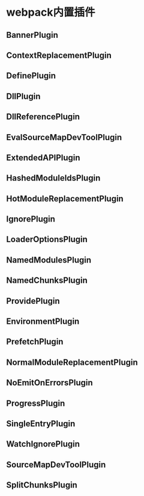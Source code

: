 # webpack内置插件

## BannerPlugin

## ContextReplacementPlugin

## DefinePlugin

## DllPlugin

## DllReferencePlugin

## EvalSourceMapDevToolPlugin

## ExtendedAPIPlugin

## HashedModuleIdsPlugin

## HotModuleReplacementPlugin

## IgnorePlugin

## LoaderOptionsPlugin

## NamedModulesPlugin

## NamedChunksPlugin

## ProvidePlugin

## EnvironmentPlugin

## PrefetchPlugin

## NormalModuleReplacementPlugin

## NoEmitOnErrorsPlugin

## ProgressPlugin

## SingleEntryPlugin

## WatchIgnorePlugin

## SourceMapDevToolPlugin

## SplitChunksPlugin